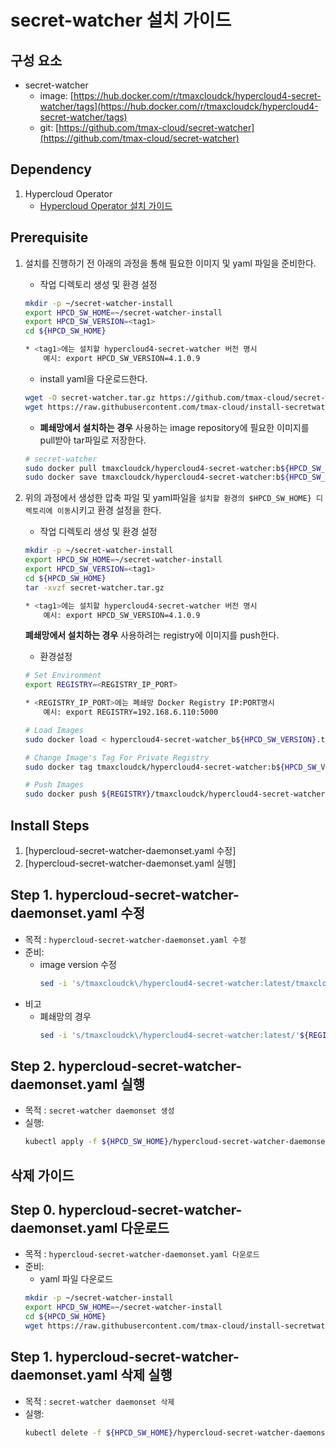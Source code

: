# secret-watcher 설치 가이드

## 구성 요소
* secret-watcher 
	* image: [https://hub.docker.com/r/tmaxcloudck/hypercloud4-secret-watcher/tags](https://hub.docker.com/r/tmaxcloudck/hypercloud4-secret-watcher/tags)
	* git: [https://github.com/tmax-cloud/secret-watcher](https://github.com/tmax-cloud/secret-watcher)
	
## Dependency
1.  Hypercloud Operator
    * [Hypercloud Operator 설치 가이드](https://github.com/tmax-cloud/install-hypercloud/tree/4.1#hypercloud-operator-%EC%84%A4%EC%B9%98-%EA%B0%80%EC%9D%B4%EB%93%9C)
        
## Prerequisite
1. 설치를 진행하기 전 아래의 과정을 통해 필요한 이미지 및 yaml 파일을 준비한다.
    * 작업 디렉토리 생성 및 환경 설정
    ```bash
	mkdir -p ~/secret-watcher-install
	export HPCD_SW_HOME=~/secret-watcher-install
	export HPCD_SW_VERSION=<tag1>
	cd ${HPCD_SW_HOME}
	
	* <tag1>에는 설치할 hypercloud4-secret-watcher 버전 명시
		예시: export HPCD_SW_VERSION=4.1.0.9
    ```

    * install yaml을 다운로드한다.
    ```bash
    wget -O secret-watcher.tar.gz https://github.com/tmax-cloud/secret-watcher/archive/v${HPCD_SW_VERSION}.tar.gz
	wget https://raw.githubusercontent.com/tmax-cloud/install-secretwatcher/4.1/manifest/hypercloud-secret-watcher-daemonset.yaml
    ```

    * **폐쇄망에서 설치하는 경우** 사용하는 image repository에 필요한 이미지를 pull받아 tar파일로 저장한다. 
    ```bash
	# secret-watcher
	sudo docker pull tmaxcloudck/hypercloud4-secret-watcher:b${HPCD_SW_VERSION}
	sudo docker save tmaxcloudck/hypercloud4-secret-watcher:b${HPCD_SW_VERSION} > hypercloud4-secret-watcher_b${HPCD_SW_VERSION}.tar
    ```
  
2. 위의 과정에서 생성한 압축 파일 및 yaml파일을 `설치할 환경의 $HPCD_SW_HOME} 디렉토리에 이동`시키고 환경 설정을 한다.
	* 작업 디렉토리 생성 및 환경 설정
    ```bash
	mkdir -p ~/secret-watcher-install
	export HPCD_SW_HOME=~/secret-watcher-install
	export HPCD_SW_VERSION=<tag1>
	cd ${HPCD_SW_HOME}
	tar -xvzf secret-watcher.tar.gz

	* <tag1>에는 설치할 hypercloud4-secret-watcher 버전 명시
		예시: export HPCD_SW_VERSION=4.1.0.9
	```

	**폐쇄망에서 설치하는 경우** 사용하려는 registry에 이미지를 push한다.
	* 환경설정
	```bash
	# Set Environment
	export REGISTRY=<REGISTRY_IP_PORT>

	* <REGISTRY_IP_PORT>에는 폐쇄망 Docker Registry IP:PORT명시
		예시: export REGISTRY=192.168.6.110:5000

    # Load Images
	sudo docker load < hypercloud4-secret-watcher_b${HPCD_SW_VERSION}.tar
    
    # Change Image's Tag For Private Registry
	sudo docker tag tmaxcloudck/hypercloud4-secret-watcher:b${HPCD_SW_VERSION} ${REGISTRY}/tmaxcloudck/hypercloud4-secret-watcher:b${HPCD_SW_VERSION}
    
    # Push Images
	sudo docker push ${REGISTRY}/tmaxcloudck/hypercloud4-secret-watcher:b${HPCD_SW_VERSION}
    ```

## Install Steps
1. [hypercloud-secret-watcher-daemonset.yaml 수정]
2. [hypercloud-secret-watcher-daemonset.yaml 실행]

## Step 1. hypercloud-secret-watcher-daemonset.yaml 수정
* 목적 : `hypercloud-secret-watcher-daemonset.yaml 수정`
* 준비:
	* image version 수정
		```bash
		sed -i 's/tmaxcloudck\/hypercloud4-secret-watcher:latest/tmaxcloudck\/hypercloud4-secret-watcher:'${HPCD_SW_VERSION}'/g' ${HPCD_SW_HOME}/hypercloud-secret-watcher-daemonset.yaml
		```
* 비고
	* 폐쇄망의 경우 
		```bash
		sed -i 's/tmaxcloudck\/hypercloud4-secret-watcher:latest/'${REGISTRY}'\/tmaxcloudck\/hypercloud4-secret-watcher:'${HPCD_SW_VERSION}'/g' ${HPCD_SW_HOME}/hypercloud-secret-watcher-daemonset.yaml
		
## Step 2. hypercloud-secret-watcher-daemonset.yaml 실행
* 목적 : `secret-watcher daemonset 생성`
* 실행: 
	```bash
	kubectl apply -f ${HPCD_SW_HOME}/hypercloud-secret-watcher-daemonset.yaml
	```

## 삭제 가이드

## Step 0. hypercloud-secret-watcher-daemonset.yaml 다운로드
* 목적 : `hypercloud-secret-watcher-daemonset.yaml 다운로드`
* 준비:
	* yaml 파일 다운로드
	```bash
	mkdir -p ~/secret-watcher-install
	export HPCD_SW_HOME=~/secret-watcher-install
	cd ${HPCD_SW_HOME}
	wget https://raw.githubusercontent.com/tmax-cloud/install-secretwatcher/4.1/manifest/hypercloud-secret-watcher-daemonset.yaml
	```

## Step 1. hypercloud-secret-watcher-daemonset.yaml 삭제 실행
* 목적 : `secret-watcher daemonset 삭제`
* 실행: 
	```bash
	kubectl delete -f ${HPCD_SW_HOME}/hypercloud-secret-watcher-daemonset.yaml
	```